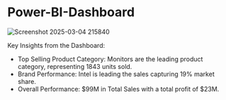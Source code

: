 # Power-BI-Dashboard
![Screenshot 2025-03-04 215840](https://github.com/user-attachments/assets/3ea6c7f8-fca6-4bb8-8266-6d94d05e569f) 

Key Insights from the Dashboard:

*   Top Selling Product Category: Monitors are the leading product category, representing 1843 units sold.
*   Brand Performance: Intel is leading the sales capturing 19% market share.
*   Overall Performance:  $99M in Total Sales with a total profit of $23M.
